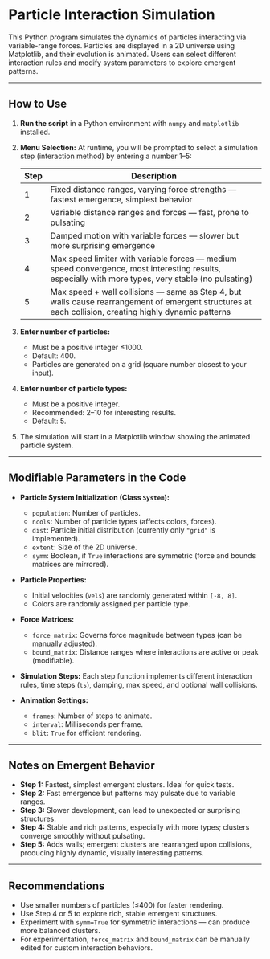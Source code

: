 # Particle Interaction Simulation

This Python program simulates the dynamics of particles interacting via variable-range forces. Particles are displayed in a 2D universe using Matplotlib, and their
evolution is animated. Users can select different interaction rules and modify system parameters to explore emergent patterns.

---

## How to Use

1. **Run the script** in a Python environment with `numpy` and `matplotlib` installed.

2. **Menu Selection:**
   At runtime, you will be prompted to select a simulation step (interaction method) by entering a number 1–5:

   | Step | Description                                                                                                                                            |
   | ---- | ------------------------------------------------------------------------------------------------------------------------------------------------------ |
   | 1    | Fixed distance ranges, varying force strengths — fastest emergence, simplest behavior                                                                  |
   | 2    | Variable distance ranges and forces — fast, prone to pulsating                                                                                         |
   | 3    | Damped motion with variable forces — slower but more surprising emergence                                                                              |
   | 4    | Max speed limiter with variable forces — medium speed convergence, most interesting results, especially with more types, very stable (no pulsating)    |
   | 5    | Max speed + wall collisions — same as Step 4, but walls cause rearrangement of emergent structures at each collision, creating highly dynamic patterns |

3. **Enter number of particles:**

   * Must be a positive integer ≤1000.
   * Default: 400.
   * Particles are generated on a grid (square number closest to your input).

4. **Enter number of particle types:**

   * Must be a positive integer.
   * Recommended: 2–10 for interesting results.
   * Default: 5.

5. The simulation will start in a Matplotlib window showing the animated particle system.

---

## Modifiable Parameters in the Code

* **Particle System Initialization (Class `System`):**

  * `population`: Number of particles.
  * `ncols`: Number of particle types (affects colors, forces).
  * `dist`: Particle initial distribution (currently only `"grid"` is implemented).
  * `extent`: Size of the 2D universe.
  * `symm`: Boolean, if `True` interactions are symmetric (force and bounds matrices are mirrored).

* **Particle Properties:**

  * Initial velocities (`vels`) are randomly generated within `[-8, 8]`.
  * Colors are randomly assigned per particle type.

* **Force Matrices:**

  * `force_matrix`: Governs force magnitude between types (can be manually adjusted).
  * `bound_matrix`: Distance ranges where interactions are active or peak (modifiable).

* **Simulation Steps:**
  Each step function implements different interaction rules, time steps (`ts`), damping, max speed, and optional wall collisions.

* **Animation Settings:**

  * `frames`: Number of steps to animate.
  * `interval`: Milliseconds per frame.
  * `blit`: `True` for efficient rendering.

---

## Notes on Emergent Behavior

* **Step 1:** Fastest, simplest emergent clusters. Ideal for quick tests.
* **Step 2:** Fast emergence but patterns may pulsate due to variable ranges.
* **Step 3:** Slower development, can lead to unexpected or surprising structures.
* **Step 4:** Stable and rich patterns, especially with more types; clusters converge smoothly without pulsating.
* **Step 5:** Adds walls; emergent clusters are rearranged upon collisions, producing highly dynamic, visually interesting patterns.

---

## Recommendations

* Use smaller numbers of particles (≤400) for faster rendering.
* Use Step 4 or 5 to explore rich, stable emergent structures.
* Experiment with `symm=True` for symmetric interactions — can produce more balanced clusters.
* For experimentation, `force_matrix` and `bound_matrix` can be manually edited for custom interaction behaviors.
